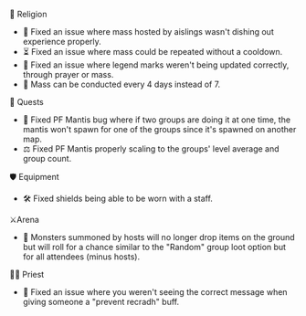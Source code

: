 🙏 Religion

- 📿 Fixed an issue where mass hosted by aislings wasn't dishing out experience properly.
- ⏳ Fixed an issue where mass could be repeated without a cooldown.
- 📝 Fixed an issue where legend marks weren't being updated correctly, through prayer or mass.
- 📆 Mass can be conducted every 4 days instead of 7.

📜 Quests

- 🔧 Fixed PF Mantis bug where if two groups are doing it at one time, the mantis won't spawn for one of the groups since it's spawned on another map.
- ⚖️ Fixed PF Mantis properly scaling to the groups' level average and group count.

🛡️ Equipment

- 🛠️ Fixed shields being able to be worn with a staff.

⚔️Arena

- 👾 Monsters summoned by hosts will no longer drop items on the ground but will roll for a chance similar to the "Random" group loot option but for all attendees (minus hosts).

🧎‍♂️ Priest

- 🙏 Fixed an issue where you weren't seeing the correct message when giving someone a "prevent recradh" buff.
